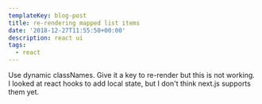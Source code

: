 ```yaml
---
templateKey: blog-post
title: re-rendering mapped list items
date: '2018-12-27T11:55:50+00:00'
description: react ui
tags:
  - react
---
```

Use dynamic classNames. Give it a key to re-render but this is not working. I looked at react hooks to add local state, but I don't think next.js supports them yet.
